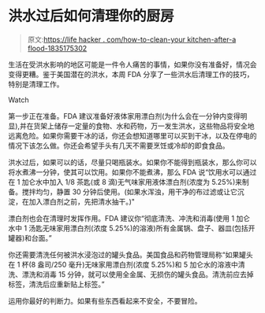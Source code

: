 # 洪水过后如何清理你的厨房

> 原文:[https://life hacker . com/how-to-clean-your kitchen-after-a flood-1835175302](https://lifehacker.com/how-to-clean-your-kitchen-after-a-flood-1835175302)

生活在受洪水影响的地区可能是一件令人痛苦的事情，如果你没有准备好，情况会变得更糟。鉴于美国潜在的洪水，本周 FDA 分享了一些洪水后清理工作的技巧，特别是清理工作。

Watch

第一步正在准备。FDA 建议准备好液体家用漂白剂(为什么会在一分钟内变得明显),并在货架上储存一定量的食物、水和药物，万一发生洪水，这些物品将安全地远离危险。如果你需要干冰的话，你还会想知道哪里可以买到干冰，以及在停电的情况下该怎么做。你还会希望手头有几天不需要烹饪或冷却的即食食品。

洪水过后，如果可以的话，尽量只喝瓶装水。如果你不能得到瓶装水，那么你可以将水煮沸一分钟，使其可以饮用。如果你不能煮沸，那么 FDA 说“饮用水可以通过在 1 加仑水中加入 1/8 茶匙(或 8 滴)无气味家用液体漂白剂(浓度为 5.25%)来制备。搅拌均匀，静置 30 分钟后使用。(如果水浑浊，用干净的布过滤或让它沉淀，在加入漂白剂之前，先把清水抽干。)"

漂白剂也会在清理时发挥作用。FDA 建议你“彻底清洗、冲洗和消毒(使用 1 加仑水中 1 汤匙无味家用漂白剂(浓度 5.25%)的溶液)所有金属锅、盘子、器皿(包括开罐器)和台面。”

你还需要清洗任何被洪水浸泡过的罐头食品。美国食品和药物管理局称“如果罐头在 1 杯(8 盎司/250 毫升)无味家用漂白剂(浓度 5.25%)和 5 加仑水的溶液中清洗、漂洗和消毒 15 分钟，就可以使用全金属、无损伤的罐头食品。清洗前应去掉标签，清洗后应重新贴上标签。”

运用你最好的判断力。如果有些东西看起来不安全，不要冒险。